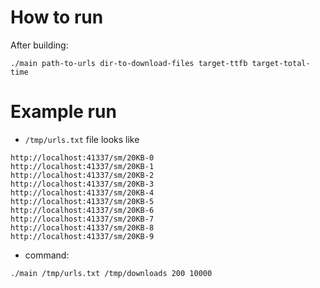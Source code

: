 # How to run
After building: 
```
./main path-to-urls dir-to-download-files target-ttfb target-total-time
```

# Example run 
- `/tmp/urls.txt` file looks like
```
http://localhost:41337/sm/20KB-0
http://localhost:41337/sm/20KB-1
http://localhost:41337/sm/20KB-2
http://localhost:41337/sm/20KB-3
http://localhost:41337/sm/20KB-4
http://localhost:41337/sm/20KB-5
http://localhost:41337/sm/20KB-6
http://localhost:41337/sm/20KB-7
http://localhost:41337/sm/20KB-8
http://localhost:41337/sm/20KB-9
```
- command: 
```
./main /tmp/urls.txt /tmp/downloads 200 10000 
```